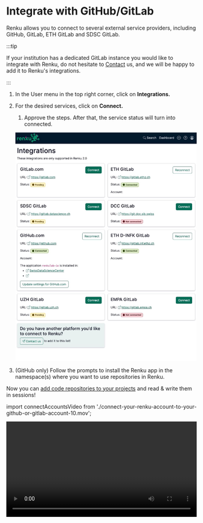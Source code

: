 # Integrate with GitHub/GitLab

Renku allows you to connect to several external service providers, including GitHub, GitLab, ETH GitLab and SDSC GitLab.

:::tip

If your institution has a dedicated GitLab instance you would like to integrate with Renku, do not
hesitate to [Contact](/docs/users/community)  us, and we will be happy to add it to Renku's integrations.

:::

1. In the User menu in the top right corner, click on **Integrations.**
2. For the desired services, click on **Connect.**
    1. Approve the steps. After that, the service status will turn into connected.

    ![image.png](./connect-your-renku-account-to-your-github-or-gitlab-account-10.png)

3. (GitHub only) Follow the prompts to install the Renku app in the namespace(s) where you want to
   use repositories in Renku.

Now you can [add code repositories to your
projects](/docs/users/code/guides/add-code-repository-to-project) and read & write them in sessions!

import connectAccountsVideo from './connect-your-renku-account-to-your-github-or-gitlab-account-10.mov';

<video controls width="100%" src={connectAccountsVideo} />
